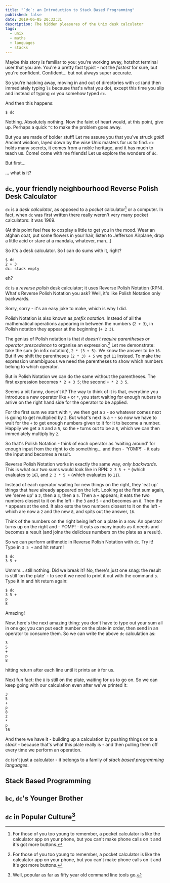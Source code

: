```yaml
---
title: "`dc`: an Introduction to Stack Based Programming"
published: false
date: 2019-06-05 20:33:31
description: The hidden pleasures of the Unix desk calculator
tags:
  - unix
  - maths
  - languages
  - stacks
---
```


Maybe this story is familiar to you: you're working away, hotshot terminal user
that you are. You're a pretty fast typist - not the _fastest_ for sure, but
you're confident. Confident... but not always super accurate.

So you're hacking away, moving in and out of directories with `cd` (and then
immediately typing `ls` because that's what you do), except this time you slip
and instead of typing `cd` you somehow typed `dc`.

And then this happens:


```shell
$ dc

```

Nothing. Absolutely nothing. Now the faint of heart would, at this point, give
up. Perhaps a quick `^C` to make the problem goes away.

But you are made of bolder stuff! Let me assure you that you've struck _gold_!
Ancient wisdom, layed down by the wise Unix masters for us to find. `dc` holds
many secrets, it comes from a noble heritage, and it has much to teach us. Come!
come with me friends! Let us explore the wonders of `dc`.

But first...

... what is it?

## `dc`, your friendly neighbourhood Reverse Polish Desk Calculator

`dc` is a _desk calculator_, as opposed to a _pocket_ calculator[^1] or a computer.
In fact, when `dc` was first written there really weren't very many pocket
calculators: it was 1969.

(At this point feel free to cosplay a little to get you in the mood. Wear an
afghan coat, put some flowers in your hair, listen to Jefferson Airplane, drop
a little acid or stare at a mandala, whatever, man...)

So it's a desk calculator. So I can do sums with it, right?

```shell
$ dc
2 + 3
dc: stack empty
```

eh?

`dc` is a _reverse polish_ desk calculator; it uses Reverse Polish Notation
(RPN). What's Reverse Polish Notation you ask? Well, it's like Polish Notation
only backwards.

Sorry, sorry - it's an easy joke to make, which is why I did.

Polish Notation is also known as _prefix notation_. Instead of all the
mathematical operations appearing in between the numbers (`2 + 3`), in Polish
notation they appear at the beginning (`+ 2 3`).

The genius of Polish notation is that _it doesn't require parentheses or
operator prescedence_  to organise an expression.[^1] Let me demonstrate: take
the sum (in infix notation), `2 * (3 + 5)`. We know the answer to be `16`. But
if we shift the parentheses `(2 * 3) + 5` we get `11` instead. To make the
expression unambiguous we need the parentheses to show which numbers belong to
which operator.

But in Polish Notation we can do the same without the parentheses. The first
expression becomes `* 2 + 3 5`; the second `+ * 2 3 5`.

Seems a bit funny, doesn't it? The way to think of it is that, everytime you
introduce a new operator like `+` or `*`, you start waiting for enough nubers to
arrive on the right hand side for the operator to be applied.

For the first sum we start with `*`, we then get a `2` - so whatever comes next
is going to get multiplied by `2`. But what's next is a `+` - so now we have to
wait for the `+` to get enough numbers given to it for it to become a number.
Happily we get a `3` and a `5`, so the `+` turns out to be a `8`, which we can
then immediately multiply by `2`.

So that's Polish Notation - think of each operator as 'waiting around' for
enough input from the right to do something... and then - 'YOMP!' - it eats the
input and becomes a result.

Reverse Polish Notation works in exactly the same way, _only backwards_. This is
what our two sums would look like in RPN: `2 3 5 + *` (which evaluates to `16`),
and `2 3 * 5 +` (which evaluates to `11`).

Instead of each operator waiting for new things on the right, they 'eat up'
things that have already appeared on the left. Looking at the first sum again,
we 'serve up' a `2`, then a `3`, then a `5`. Then a `+` appears; it eats the two
numbers closest to it on the left - the `3` and `5` - and becomes an `8`. Then
the `*` appears at the end. It also eats the two numbers closest to it on the
left - which are now a `2` and the new `8`, and spits out the answer, `16`.

Think of the numbers on the right being left on a plate in a row. An operator
turns up on the right and - YOMP! - it eats as many inputs as it needs and
becomes a result (and joins the delicious numbers on the plate as a result).

So we can perform arithmetic in Reverse Polish Notation with `dc`. Try it! Type
in `3 5 +` and hit return!

```shell
$ dc
3 5 +

```

Ummm... still nothing. Did we break it? No, there's just one snag: the result is
still 'on the plate' - to see it we need to print it out with the command `p`.
Type it in and hit return again:

```shell
$ dc
3 5 +
p
8
```

Amazing!

Now, here's the next amazing thing: you don't have to type out your sum all in
one go; you can put each number on the plate in order, then send in an operator
to consume them. So we can write the above `dc` calculation as:

```shell
3
5
+
p
8
```

hitting return after each line until it prints an `8` for us.

Next fun fact: the `8` is still on the plate, waiting for us to go on. So we can
keep going with our calculation even after we've printed it:

```shell
3
5
+
p
8
2
*
p
16
```

And there we have it - building up a calculation by pushing things on to
a _stack_ - because that's what this plate really is - and then pulling them off
every time we perform an operation.

`dc` isn't just a calculator - it belongs to a family of  _stack based
programming languages_.

## Stack Based Programming

## `bc`, `dc`'s Younger Brother

## `dc` in Popular Culture[^3]



[^1]: For those of you too young to remember, a pocket calculator is like the
  calculator app on your phone, but you can't make phone calls on it and it's
  got more buttons.
[^1]: Ironically, the most popular family of programming languages that uses
  Polish Notation is Lisp, _which is full of parentheses_.
[^3]: Well, popular as far as fifty year old command line tools go.